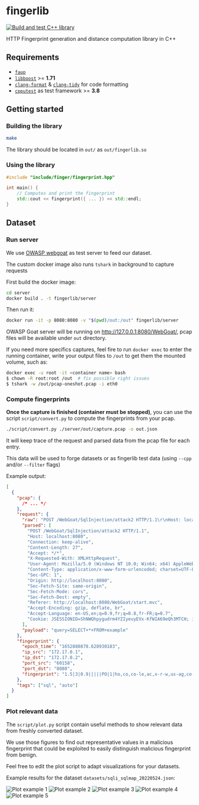 # fingerlib

[![Build and test C++ library](https://github.com/Xisabla/fingerlib/actions/workflows/build-test-library.yaml/badge.svg)](https://github.com/Xisabla/fingerlib/actions/workflows/build-test-library.yaml)

HTTP Fingerprint generation and distance computation library in C++

## Requirements

- [`faup`](https://github.com/stricaud/faup)
- [`libboost`](https://www.boost.org/) >= **1.71**
- [`clang-format`](https://clang.llvm.org/docs/ClangFormat.html) & [`clang-tidy`](https://clang.llvm.org/extra/clang-tidy/) for code formatting
- [`cpputest`](https://cpputest.github.io/) as test framework >= **3.8**

## Getting started

### Building the library

```bash
make
```

The library should be located in `out/` as `out/fingerlib.so`

### Using the library

```cpp
#include "include/finger/fingerprint.hpp"

int main() {
    // Computes and print the fingerprint
    std::cout << fingerprint({ ... }) << std::endl;
}
```

## Dataset

### Run server

We use [OWASP webgoat](https://owasp.org/www-project-webgoat/) as test server to feed our dataset.

The custom docker image also runs `tshark` in background to capture requests

First build the docker image:

```bash
cd server
docker build . -t fingerlib/server
```

Then run it:

```bash
docker run -it -p 8080:8080 -v "$(pwd)/out:/out" fingerlib/server
```

OWASP Goat server will be running on http://127.0.0.1:8080/WebGoat/, pcap files will be available under `out` directory.

If you need more specifics captures, feel fire to run `docker exec` to enter the running container, write your output files to `/out` to get them the mounted volume, such as:

```bash
docker exec -u root -it <container name> bash
$ chown -R root:root /out  # fix possible right issues
$ tshark -w /out/pcap-oneshot.pcap -i eth0
```

### Compute fingerprints

**Once the capture is finished (container must be stopped)**, you can use the script `script/convert.py` to compute the fingerprints from your pcap.

```bash
./script/convert.py ./server/out/capture.pcap -o out.json
```

It will keep trace of the request and parsed data from the pcap file for each entry.

This data will be used to forge datasets or as fingerlib test data (using `--cpp` and/or `--filter` flags)

Example output:

```json
[
  {
    "pcap": {
      /* ... */
    },
    "request": {
      "raw": "POST /WebGoat/SqlInjection/attack2 HTTP/1.1\r\nHost: localhost:8080\r\nConnection: keep-alive\r\nContent-Length: 27\r\nAccept: */*\r\nX-Requested-With: XMLHttpRequest\r\nUser-Agent: Mozilla/5.0 (Windows NT 10.0; Win64; x64) AppleWebKit/537.36 (KHTML, like Gecko) Chrome/101.0.4951.67 Safari/537.36\r\nContent-Type: application/x-www-form-urlencoded; charset=UTF-8\r\nSec-GPC: 1\r\nOrigin: http://localhost:8080\r\nSec-Fetch-Site: same-origin\r\nSec-Fetch-Mode: cors\r\nSec-Fetch-Dest: empty\r\nReferer: http://localhost:8080/WebGoat/start.mvc\r\nAccept-Encoding: gzip, deflate, br\r\nAccept-Language: en-US,en;q=0.9,fr;q=0.8,fr-FR;q=0.7\r\nCookie: JSESSIONID=ShNWQhpygudrm4YZIyeuyEVx-KfWIA69eQh3MTCH; io=X7bDFISesUttMUz-AAAB; WEBWOLFSESSION=divcuQWCtGCAGeyR1GT3_H7_kVDeeQ--IVOvV6UY\r\n\r\n",
      "parsed": [
        "POST /WebGoat/SqlInjection/attack2 HTTP/1.1",
        "Host: localhost:8080",
        "Connection: keep-alive",
        "Content-Length: 27",
        "Accept: */*",
        "X-Requested-With: XMLHttpRequest",
        "User-Agent: Mozilla/5.0 (Windows NT 10.0; Win64; x64) AppleWebKit/537.36 (KHTML, like Gecko) Chrome/101.0.4951.67 Safari/537.36",
        "Content-Type: application/x-www-form-urlencoded; charset=UTF-8",
        "Sec-GPC: 1",
        "Origin: http://localhost:8080",
        "Sec-Fetch-Site: same-origin",
        "Sec-Fetch-Mode: cors",
        "Sec-Fetch-Dest: empty",
        "Referer: http://localhost:8080/WebGoat/start.mvc",
        "Accept-Encoding: gzip, deflate, br",
        "Accept-Language: en-US,en;q=0.9,fr;q=0.8,fr-FR;q=0.7",
        "Cookie: JSESSIONID=ShNWQhpygudrm4YZIyeuyEVx-KfWIA69eQh3MTCH; io=X7bDFISesUttMUz-AAAB; WEBWOLFSESSION=divcuQWCtGCAGeyR1GT3_H7_kVDeeQ--IVOvV6UY"
      ],
      "payload": "query=SELECT+*+FROM+example"
    },
    "fingerprint": {
      "epoch_time": "1652880878.628930183",
      "ip_src": "172.17.0.1",
      "ip_dst": "172.17.0.2",
      "port_src": "60158",
      "port_dst": "8080",
      "fingerprint": "1.5|3|0.9|||||PO|1|ho,co,co-le,ac,x-r-w,us-ag,co-ty,1586472b,or,7e369551,a602679,975a9022,re,ac-en,ac-la,ck|co:ke-al/ac:as-as/us-ag:92028000/co-ty:16fc986f/ac-en:gz,de,br/ac-la:b88ab870|A|4.3|1.4"
    },
    "tags": ["sql", "auto"]
  }
]
```

### Plot relevant data

The `script/plot.py` script contain useful methods to show relevant data from freshly converted dataset.

We use those figures to find out representative values in a malicious fingerprint that could be exploited to easily distinguish malicious fingerprint from benign.

Feel free to edit the plot script to adapt visualizations for your datasets.

Example results for the dataset `datasets/sqli_sqlmap_20220524.json`:

![Plot example 1](./.github/figures/plot_example1.png)
![Plot example 2](./.github/figures/plot_example2.png)
![Plot example 3](./.github/figures/plot_example3.png)
![Plot example 4](./.github/figures/plot_example4.png)
![Plot example 5](./.github/figures/plot_example5.png)
